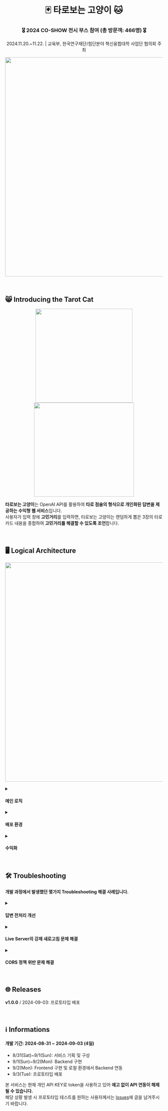 <p align="center">
  <h1 align="center">🃏 타로보는 고양이 🐱</h1>
  <p align="center">
    <h3 align="center">🎖️ 2024 CO-SHOW 전시 부스 참여 (총 방문객: 466명) 🎖️</h3>
  </p>
  <p align="center">
    <a>2024.11.20.~11.22. | 교육부, 한국연구재단/첨단분야 혁신융합대학 사업단 협의회 주최</a>
  </p>
  <p align="center">
    <img src="https://github.com/user-attachments/assets/1f01c60a-6ae4-4865-9d16-e2b4d18ec81b" width="700">
  </p>
</p>
<br>

## :smile_cat: Introducing the Tarot Cat
<p align="center">
  <img src="https://github.com/user-attachments/assets/52a4781e-d56e-4b80-8154-2533a37868d0" width="310" height="300"/>
  <img src="https://github.com/user-attachments/assets/b7f5bb4f-2f84-4b2a-8bd5-fa8f14e832c1" width="320" height="300"/>
</p>

**타로보는 고양이**는 OpenAI API를 활용하여 **타로 점술의 형식으로 개인화된 답변을 제공하는 수익형 웹 서비스**입니다. <br>
사용자가 입력 창에 **고민거리**를 입력하면, 타로보는 고양이는 랜덤하게 뽑은 3장의 타로 카드 내용을 종합하여 **고민거리를 해결할 수 있도록 조언**합니다. <br>
<br>
<br>

## :desktop_computer: Logical Architecture
<p align="center">
  <img src="https://github.com/user-attachments/assets/b0ae4ec1-a149-4b31-bb6f-c570982a5001" width="700">
</p>

<details>
  <summary><h4>메인 로직</h4></summary>
  
  - **Node.js:** Backend의 핵심 요소이며, Javascript 코드를 웹 브라우저 바깥에서 실행하게 해주는 **런타임 환경**입니다.
    - Node.js의 openai 모듈을 통해 OpenAI API를 사용할 수 있습니다.
    - OpenAI API는 사용자의 입력(고민거리)을 받아 이에 해당하는 답변을 JSON 형식으로 반환하며, 해당 JSON 답변을 다시 Node.js에서 전처리하여 카드 번호를 매칭하고 '카드별 설명'과 '종합적인 조언'으로 나눕니다.
  - **Express.js:** Node.js를 위한 **웹 프레임워크**입니다.
  - **HTML, JS, CSS:** Frontend를 구성하며, 각각 **화면 구성**(HTML), **기능**(JS), **디자인**(CSS)을 담당합니다.
</details>

<details>
  <summary><h4>배포 환경</h4></summary>
  
  - **AWS Lambda:** Backend code를 실행시키는 **서버리스(serverless) 컴퓨팅 플랫폼**입니다. Backend code는 Lambda 함수에 저장되는데, 이 Lambda 함수는 Backend logic **요청이 있을 때만 서버가 실행되어** 컴퓨팅 자원을 절약할 수 있습니다.
    - Node.js의 serverless-http 모듈을 통해 Backend와 Lambda 함수가 연결되었습니다.
  - **AWS API Gateway:** API를 생성, 배포, 관리하는 **서비스**입니다. API Gateway에 Lambda 함수를 연결하여 관리를 용이하게 하고 하단에 언급된 **CORS 정책의 위반을 방지**합니다.
  - **Cloudflare Pages:** Frontend를 배포한 **클라우드 기반의 정적 사이트 호스팅 및 배포 서비스**입니다.
    - Frontend/Backend가 배포되는 도메인이 다르다보니 **CORS(Cross-Origin Resource Sharing)로 인해 도메인 간의 자원 접근이 제한**됩니다. 이 CORS 정책의 위반을 방지하기 위해 AWS API Gateway를 사용했습니다.
</details>

<details>
  <summary><h4>수익화</h4></summary>
  
  - Kakao AdFit, Google AdSense 등의 모듈을 Frontend에 추가하여 광고 수익을 창출합니다.
  - 프로토타입의 서비스의 경우 광고 모듈을 추가하지 않았습니다.
</details>

<br>

## :hammer_and_wrench: Troubleshooting
#### 개발 과정에서 발생했던 몇가지 Troubleshooting 해결 사례입니다.
<details>
  <summary><h4>답변 전처리 개선</h4></summary>
  
  - 초기에는 Backend의 OpenAI API에서 생성된 답변을 줄글의 형태로 받아 정규 표현식, 구분자 등을 사용해 parsing하는 과정으로 전처리가 진행되었으나, 줄글이 정확히 분리되지 못해 카드 하나의 설명 란에 글이 몰리는 현상 등이 발생하였습니다.
  - 이 문제의 경우 **Prompt에 JSON 형태의 응답을 요청하는 내용을 추가**하여 정확도를 크게 개선할 수 있었습니다.
</details>

<details>
  <summary><h4>Live Server의 강제 새로고침 문제 해결</h4></summary>

  - 로컬 환경에서 Frontend와 Backend를 연동할 때, VS Code의 extension 중 Live Server을 이용하여 테스트를 진행했습니다. 이때 Backend의 답변은 잘 생성하지만 Frontend에서 **응답이 표시되었다가 순식간에 사라지는 문제**가 발생했습니다.
  - 이는 Live Server의 자동 새로고침 설정으로 인한 것으로 파악되었는데, 추후 배포에는 문제가 없다고 판단하여 로컬 환경에서 실행할 때 **새로고침 요청 시 확인 메시지를 띄우게 하여** 해당 이벤트가 발생하는 것을 방지했습니다.
</details>
  
<details>
  <summary><h4>CORS 정책 위반 문제 해결</h4></summary>

  - Frontend는 Cloudflare Pages를 통해 문제 없이 배포되었으나, Backend 코드를 Lambda 함수에서 실행할 시 **CORS 정책의 위반 문제**가 발생했습니다.
  - 이의 해결을 위해 각 로직마다 CORS 헤더를 Backend 코드에 추가하였으나, 문제가 여전히 지속되어 **AWS API Gateway를 도입**했습니다.
</details>
  
<br>

## :globe_with_meridians: Releases
**v1.0.0** / 2024-09-03: 프로토타입 배포 <br>
<br>
<br>

## :information_source: Informations
#### 개발 기간: 2024-08-31 ~ 2024-09-03 (4일)
- 8/31(Sat)~9/1(Sun): 서비스 기획 및 구상
- 9/1(Sun)~9/2(Mon): Backend 구현
- 9/2(Mon): Frontend 구현 및 로컬 환경에서 Backend 연동
- 9/3(Tue): 프로토타입 배포

본 서비스는 현재 개인 API KEY로 token을 사용하고 있어 **예고 없이 API 연동이 해제될 수 있습니다.** <br>
해당 상황 발생 시 프로토타입 테스트를 원하는 사용자께서는 [Issues](https://github.com/ben020410/tarot_cat/issues)에 글을 남겨주시기 바랍니다.
